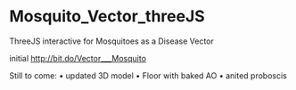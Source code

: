 # Mosquito_Vector_threeJS
ThreeJS interactive for Mosquitoes as a Disease Vector


initial http://bit.do/Vector___Mosquito

Still to come:
• updated 3D model
• Floor with baked AO
• anited proboscis  

